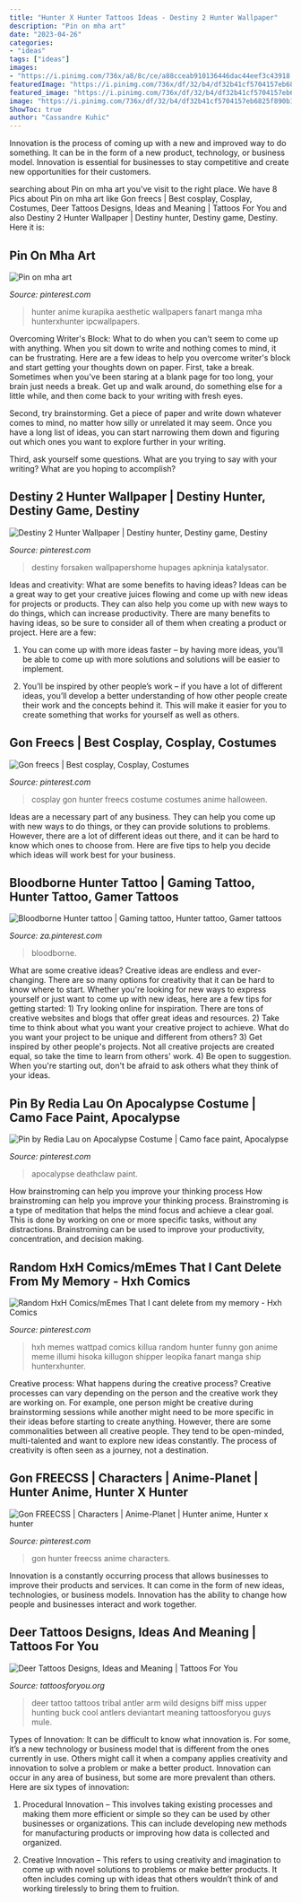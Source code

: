 ```yaml
---
title: "Hunter X Hunter Tattoos Ideas - Destiny 2 Hunter Wallpaper"
description: "Pin on mha art"
date: "2023-04-26"
categories:
- "ideas"
tags: ["ideas"]
images:
- "https://i.pinimg.com/736x/a8/8c/ce/a88cceab910136446dac44eef3c43918.jpg"
featuredImage: "https://i.pinimg.com/736x/df/32/b4/df32b41cf5704157eb6825f890b1b983.jpg"
featured_image: "https://i.pinimg.com/736x/df/32/b4/df32b41cf5704157eb6825f890b1b983.jpg"
image: "https://i.pinimg.com/736x/df/32/b4/df32b41cf5704157eb6825f890b1b983.jpg"
ShowToc: true
author: "Cassandre Kuhic"
---
```



Innovation is the process of coming up with a new and improved way to do something. It can be in the form of a new product, technology, or business model. Innovation is essential for businesses to stay competitive and create new opportunities for their customers.

	

		
searching about Pin on mha art you've visit to the right place. We have 8 Pics about Pin on mha art like Gon freecs | Best cosplay, Cosplay, Costumes, Deer Tattoos Designs, Ideas and Meaning | Tattoos For You and also Destiny 2 Hunter Wallpaper | Destiny hunter, Destiny game, Destiny. Here it is:
		
    
## Pin On Mha Art

<img loading=lazy src="https://i.pinimg.com/736x/68/37/1a/68371a80914099a877cbf8639aa464a2.jpg" onerror="this.onerror=null;this.src='https://tse2.mm.bing.net/th?id=OIP.diYi7BYN94goJ11eAJIngAHaNL&amp;pid=15.1';" alt="Pin on mha art">

_Source: pinterest.com_

>hunter anime kurapika aesthetic wallpapers fanart manga mha hunterxhunter ipcwallpapers. 

	

Overcoming Writer's Block: What to do when you can't seem to come up with anything.
When you sit down to write and nothing comes to mind, it can be frustrating. Here are a few ideas to help you overcome writer's block and start getting your thoughts down on paper.
First, take a break. Sometimes when you've been staring at a blank page for too long, your brain just needs a break. Get up and walk around, do something else for a little while, and then come back to your writing with fresh eyes.

Second, try brainstorming. Get a piece of paper and write down whatever comes to mind, no matter how silly or unrelated it may seem. Once you have a long list of ideas, you can start narrowing them down and figuring out which ones you want to explore further in your writing.

Third, ask yourself some questions. What are you trying to say with your writing? What are you hoping to accomplish?

    
## Destiny 2 Hunter Wallpaper | Destiny Hunter, Destiny Game, Destiny

<img loading=lazy src="https://i.pinimg.com/736x/df/32/b4/df32b41cf5704157eb6825f890b1b983.jpg" onerror="this.onerror=null;this.src='https://tse3.mm.bing.net/th?id=OIP.8qfqK1zYQ7L8fM1wtByBWQHaNK&amp;pid=15.1';" alt="Destiny 2 Hunter Wallpaper | Destiny hunter, Destiny game, Destiny">

_Source: pinterest.com_

>destiny forsaken wallpapershome hupages apkninja katalysator. 

	

Ideas and creativity: What are some benefits to having ideas?
Ideas can be a great way to get your creative juices flowing and come up with new ideas for projects or products. They can also help you come up with new ways to do things, which can increase productivity. There are many benefits to having ideas, so be sure to consider all of them when creating a product or project. Here are a few: 
1. You can come up with more ideas faster – by having more ideas, you’ll be able to come up with more solutions and solutions will be easier to implement.

2. You’ll be inspired by other people’s work – if you have a lot of different ideas, you’ll develop a better understanding of how other people create their work and the concepts behind it. This will make it easier for you to create something that works for yourself as well as others.

    
## Gon Freecs | Best Cosplay, Cosplay, Costumes

<img loading=lazy src="https://i.pinimg.com/736x/02/b5/49/02b5491f481101619c291c62601e8c94--costumes-cosplay.jpg" onerror="this.onerror=null;this.src='https://tse1.mm.bing.net/th?id=OIP.rwtO-LIJJtmi6jloEfbmFQHaJ3&amp;pid=15.1';" alt="Gon freecs | Best cosplay, Cosplay, Costumes">

_Source: pinterest.com_

>cosplay gon hunter freecs costume costumes anime halloween. 

	

Ideas are a necessary part of any business. They can help you come up with new ways to do things, or they can provide solutions to problems. However, there are a lot of different ideas out there, and it can be hard to know which ones to choose from. Here are five tips to help you decide which ideas will work best for your business.

    
## Bloodborne Hunter Tattoo | Gaming Tattoo, Hunter Tattoo, Gamer Tattoos

<img loading=lazy src="https://i.pinimg.com/736x/a8/8c/ce/a88cceab910136446dac44eef3c43918.jpg" onerror="this.onerror=null;this.src='https://tse1.mm.bing.net/th?id=OIP.e7T5gzAfAl4671RihxW29gHaNK&amp;pid=15.1';" alt="Bloodborne Hunter tattoo | Gaming tattoo, Hunter tattoo, Gamer tattoos">

_Source: za.pinterest.com_

>bloodborne. 

	

What are some creative ideas?
Creative ideas are endless and ever-changing. There are so many options for creativity that it can be hard to know where to start. Whether you're looking for new ways to express yourself or just want to come up with new ideas, here are a few tips for getting started: 1) Try looking online for inspiration. There are tons of creative websites and blogs that offer great ideas and resources. 2) Take time to think about what you want your creative project to achieve. What do you want your project to be unique and different from others? 3) Get inspired by other people's projects. Not all creative projects are created equal, so take the time to learn from others' work. 4) Be open to suggestion. When you're starting out, don't be afraid to ask others what they think of your ideas.

    
## Pin By Redia Lau On Apocalypse Costume | Camo Face Paint, Apocalypse

<img loading=lazy src="https://i.pinimg.com/736x/7a/19/1a/7a191aff0bc3eacd67534202860fb0a4.jpg" onerror="this.onerror=null;this.src='https://tse1.mm.bing.net/th?id=OIP.o7v0msLonwyhlokAA-maLAHaLH&amp;pid=15.1';" alt="Pin by Redia Lau on Apocalypse Costume | Camo face paint, Apocalypse">

_Source: pinterest.com_

>apocalypse deathclaw paint. 

	

How brainstroming can help you improve your thinking process
How brainstroming can help you improve your thinking process. Brainstroming is a type of meditation that helps the mind focus and achieve a clear goal. This is done by working on one or more specific tasks, without any distractions. Brainstroming can be used to improve your productivity, concentration, and decision making.

    
## Random HxH Comics/mEmes That I Cant Delete From My Memory - Hxh Comics

<img loading=lazy src="https://i.pinimg.com/736x/0f/b9/5d/0fb95d095d30118c1ffe7e45bd51d642.jpg" onerror="this.onerror=null;this.src='https://tse2.mm.bing.net/th?id=OIP.TGvya32S54Z77JxNe9smGQHaKd&amp;pid=15.1';" alt="Random HxH Comics/mEmes That I cant delete from my memory - Hxh Comics">

_Source: pinterest.com_

>hxh memes wattpad comics killua random hunter funny gon anime meme illumi hisoka killugon shipper leopika fanart manga ship hunterxhunter. 

	

Creative process: What happens during the creative process?
Creative processes can vary depending on the person and the creative work they are working on. For example, one person might be creative during brainstorming sessions while another might need to be more specific in their ideas before starting to create anything. However, there are some commonalities between all creative people. They tend to be open-minded, multi-talented and want to explore new ideas constantly. The process of creativity is often seen as a journey, not a destination.

    
## Gon FREECSS | Characters | Anime-Planet | Hunter Anime, Hunter X Hunter

<img loading=lazy src="https://i.pinimg.com/736x/44/16/6d/44166daa936ac0bc53baddd786335c8c--google-search.jpg" onerror="this.onerror=null;this.src='https://tse1.mm.bing.net/th?id=OIP.1JqyDQExUqbgTVbKvQH3bAAAAA&amp;pid=15.1';" alt="Gon FREECSS | Characters | Anime-Planet | Hunter anime, Hunter x hunter">

_Source: pinterest.com_

>gon hunter freecss anime characters. 

	

Innovation is a constantly occurring process that allows businesses to improve their products and services. It can come in the form of new ideas, technologies, or business models. Innovation has the ability to change how people and businesses interact and work together.

    
## Deer Tattoos Designs, Ideas And Meaning | Tattoos For You

<img loading=lazy src="http://www.tattoosforyou.org/wp-content/uploads/2013/11/Deer-Tattoos-For-Men-768x1024.jpg" onerror="this.onerror=null;this.src='https://tse4.mm.bing.net/th?id=OIP.qPDaN85p34gOUMjmJafovgHaJ4&amp;pid=15.1';" alt="Deer Tattoos Designs, Ideas and Meaning | Tattoos For You">

_Source: tattoosforyou.org_

>deer tattoo tattoos tribal antler arm wild designs biff miss upper hunting buck cool antlers deviantart meaning tattoosforyou guys mule. 

	

Types of Innovation:
It can be difficult to know what innovation is. For some, it’s a new technology or business model that is different from the ones currently in use. Others might call it when a company applies creativity and innovation to solve a problem or make a better product. Innovation can occur in any area of business, but some are more prevalent than others. Here are six types of innovation:
1. Procedural Innovation – This involves taking existing processes and making them more efficient or simple so they can be used by other businesses or organizations. This can include developing new methods for manufacturing products or improving how data is collected and organized.

2. Creative Innovation – This refers to using creativity and imagination to come up with novel solutions to problems or make better products. It often includes coming up with ideas that others wouldn’t think of and working tirelessly to bring them to fruition.

